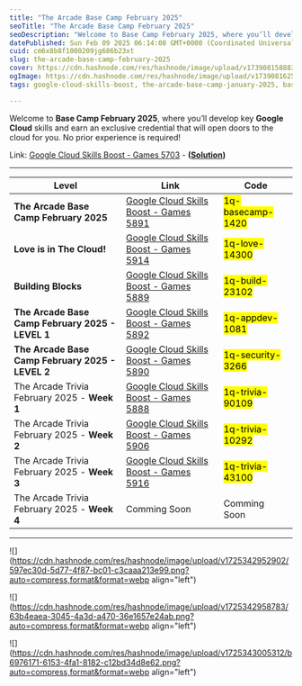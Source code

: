 ```yaml
---
title: "The Arcade Base Camp February 2025"
seoTitle: "The Arcade Base Camp February 2025"
seoDescription: "Welcome to Base Camp February 2025, where you’ll develop key Google Cloud skills and earn an exclusive credential that will open doors to the cloud for you."
datePublished: Sun Feb 09 2025 06:14:08 GMT+0000 (Coordinated Universal Time)
cuid: cm6x8b8f1000209jg686b23xt
slug: the-arcade-base-camp-february-2025
cover: https://cdn.hashnode.com/res/hashnode/image/upload/v1739081588837/4872701d-968a-46c0-9e5c-767bf8b7f953.png
ogImage: https://cdn.hashnode.com/res/hashnode/image/upload/v1739081625118/6a9812b1-cdba-463e-861e-7d96c25fd309.png
tags: google-cloud-skills-boost, the-arcade-base-camp-january-2025, base-camp-february-2025, love-is-in-the-cloud

---
```


Welcome to **Base Camp February 2025**, where you’ll develop key **Google Cloud** skills and earn an exclusive credential that will open doors to the cloud for you. No prior experience is required!

Link: [Google Cloud Skills Boost - Games 5703](https://www.cloudskillsboost.google/games/5703/labs/36448) - **(**[**Solution**](https://eplus.dev/start-here-dont-skip-this-arcade-lab)**)**

---

| **Level** | **Link** | **Code** |
| --- | --- | --- |
| **The Arcade Base Camp February 2025** | [Google Cloud Skills Boost - Games 5891](https://www.cloudskillsboost.google/games/5891) | <mark>1q-basecamp-1420</mark> |
| **Love is in The Cloud!** | [Google Cloud Skills Boost - Games 5914](https://www.cloudskillsboost.google/games/5914) | <mark>1q-love-14300</mark> |
| **Building Blocks** | [Google Cloud Skills Boost - Games 5889](https://www.cloudskillsboost.google/games/5889) | <mark>1q-build-23102</mark> |
| **The Arcade Base Camp February 2025 - LEVEL 1** | [Google Cloud Skills Boost - Games 5892](https://www.cloudskillsboost.google/games/5892) | <mark>1q-appdev-1081</mark> |
| **The Arcade Base Camp February 2025 - LEVEL 2** | [Google Cloud Skills Boost - Games 5890](https://www.cloudskillsboost.google/games/5890) | <mark>1q-security-3266</mark> |
| The Arcade Trivia February 2025 - **Week 1** | [Google Cloud Skills Boost - Games 5888](https://www.cloudskillsboost.google/games/5888) | <mark>1q-trivia-90109</mark> |
| The Arcade Trivia February 2025 - **Week 2** | [Google Cloud Skills Boost - Games 5906](https://www.cloudskillsboost.google/games/5906) | <mark>1q-trivia-10292</mark> |
| The Arcade Trivia February 2025 - **Week 3** | [Google Cloud Skills Boost - Games 5916](https://www.cloudskillsboost.google/games/5916) | <mark>1q-trivia-43100</mark> |
| The Arcade Trivia February 2025 - **Week 4** | Comming Soon | Comming Soon |

---

![](https://cdn.hashnode.com/res/hashnode/image/upload/v1725342952902/597ec30d-5d77-4f87-bc01-c3caaa213e99.png?auto=compress,format&format=webp align="left")

![](https://cdn.hashnode.com/res/hashnode/image/upload/v1725342958783/63b4eaea-3045-4a3d-a470-36e1657e24ab.png?auto=compress,format&format=webp align="left")

![](https://cdn.hashnode.com/res/hashnode/image/upload/v1725343005312/b6976171-6153-4fa1-8182-c12bd34d8e62.png?auto=compress,format&format=webp align="left")
